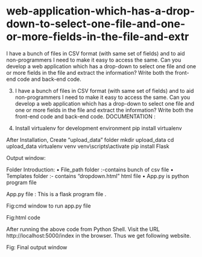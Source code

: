 # web-application-which-has-a-drop-down-to-select-one-file-and-one-or-more-fields-in-the-file-and-extr
I have a bunch of files in CSV format (with same set of fields) and to aid non-programmers I need to make it easy to access the same. Can you develop a web application which has a drop-down to select one file and one or more fields in the file and extract the information? Write both the front-end code and back-end code.


3. I have a bunch of files in CSV format (with same set of fields) and
to aid non-programmers I need to make it easy to access the same. Can you develop a web application which has a drop-down to select one file and one or more fields in the file and extract the information? Write both the front-end code and back-end code.
DOCUMENTATION :

1. Install virtualenv for development environment
pip install virtualenv

After Installation, Create “upload_data” folder
mkdir upload_data
cd upload_data
virtualenv venv
venv\scripts\activate
pip install Flask

Output window:
 

Folder Introduction:
•	File_path folder :-contains bunch of csv file
•	 Templates folder :- contains “dropdown.html”  html file
•	App.py is python program file

App.py file : 
This is a flask program file .
 
 
Fig:cmd window to run app.py file
 
 
Fig:html code











After running the above code from Python Shell. Visit the URL http://localhost:5000/index in the browser. Thus we get following website.
 
 
Fig: Final output window

